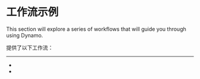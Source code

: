 # 工作流示例

This section will explore a series of workflows that will guide you through using Dynamo.

提供了以下工作流：

****

* [](10-1\_getting-started-workflows/1-parametric-vase.md)
* [](10-1\_getting-started-workflows/2-attractor-points.md)

[](table-of-summary-for-some-concept-used-in-previous-exercises.md)
